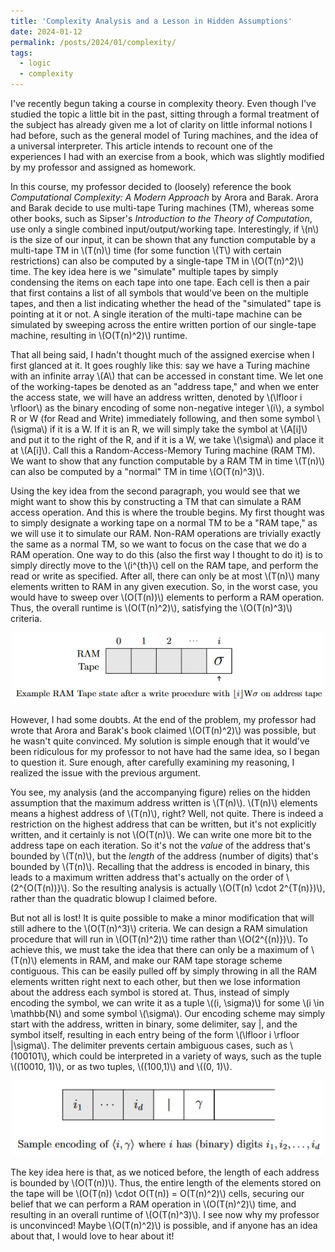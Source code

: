 ```yaml
---
title: 'Complexity Analysis and a Lesson in Hidden Assumptions'
date: 2024-01-12
permalink: /posts/2024/01/complexity/
tags:
  - logic
  - complexity
---
```


I've recently begun taking a course in complexity theory. Even though I've studied the topic a little bit in the past, sitting through a formal treatment of the subject has already given me a lot of clarity on little informal notions I had before, such as the general model of Turing machines, and the idea of a universal interpreter. This article intends to recount one of the experiences I had with an exercise from a book, which was slightly modified by my professor and assigned as homework.

In this course, my professor decided to (loosely) reference the book *Computational Complexity: A Modern Approach* by Arora and Barak. Arora and Barak decide to use multi-tape Turing machines (TM), whereas some other books, such as Sipser's *Introduction to the Theory of Computation*, use only a single combined input/output/working tape. Interestingly, if \\(n\\) is the size of our input, it can be shown that any function computable by a multi-tape TM in \\(T(n)\\) time (for some function \\(T\\) with certain restrictions) can also be computed by a single-tape TM in \\(O(T(n)^2)\\) time. The key idea here is we "simulate" multiple tapes by simply condensing the items on each tape into one tape. Each cell is then a pair that first contains  a list of all symbols that would've been on the multiple tapes, and then a list indicating whether the head of the "simulated" tape is pointing at it or not. A single iteration of the multi-tape machine can be simulated by sweeping across the entire written portion of our single-tape machine, resulting in \\(O(T(n)^2)\\) runtime.

That all being said, I hadn't thought much of the assigned exercise when I first glanced at it. It goes roughly like this: say we have a Turing machine with an infinite array \\(A\\) that can be accessed in constant time. We let one of the working-tapes be denoted as an "address tape," and when we enter the access state, we will have an address written, denoted by \\(\lfloor i \rfloor\\) as the binary encoding of some non-negative integer \\(i\\), a symbol R or W (for Read and Write) immediately following, and then some symbol \\(\sigma\\) if it is a W. If it is an R, we will simply take the symbol at \\(A[i]\\) and put it to the right of the R, and if it is a W, we take \\(\sigma\\) and place it at \\(A[i]\\). Call this a Random-Access-Memory Turing machine (RAM TM). We want to show that any function computable by a RAM TM in time \\(T(n)\\) can also be computed by a "normal" TM in time \\(O(T(n)^3)\\).

Using the key idea from the second paragraph, you would see that we might want to show this by constructing a TM that can simulate a RAM access operation. And this is where the trouble begins. My first thought was to simply designate a working tape on a normal TM to be a "RAM tape," as we will use it to simulate our RAM. Non-RAM operations are trivially exactly the same as a normal TM, so we want to focus on the case that we do a RAM operation. One way to do this (also the first way I thought to do it) is to simply directly move to the \\(i^{th}\\) cell on the RAM tape, and perform the read or write as specified. After all, there can only be at most \\(T(n)\\) many elements written to RAM in any given execution. So, in the worst case, you would have to sweep over \\(O(T(n))\\) elements to perform a RAM operation. Thus, the overall runtime is \\(O(T(n)^2)\\), satisfying the \\(O(T(n)^3)\\) criteria. 

<div style="text-align: center;">
  <img width=500 src="https://raw.githubusercontent.com/jly02/jly02.github.io/refs/heads/master/images/ramtapewrong.png">
</div>

However, I had some doubts. At the end of the problem, my professor had wrote that Arora and Barak's book claimed \\(O(T(n)^2)\\) was possible, but he wasn't quite convinced. My solution is simple enough that it would've been ridiculous for my professor to not have had the same idea, so I began to question it. Sure enough, after carefully examining my reasoning, I realized the issue with the previous argument.

You see, my analysis (and the accompanying figure) relies on the hidden assumption that the maximum address written is \\(T(n)\\). \\(T(n)\\) elements means a highest address of \\(T(n)\\), right? Well, not quite. There is indeed a restriction on the highest address that can be written, but it's not explicitly written, and it certainly is not \\(O(T(n)\\). We can write one more bit to the address tape on each iteration. So it's not the *value* of the address that's bounded by \\(T(n)\\), but the *length* of the address (number of digits) that's bounded by \\(T(n)\\). Recalling that the address is encoded in binary, this leads to a maximum written address that's actually on the order of \\(2^{O(T(n))}\\). So the resulting analysis is actually \\(O(T(n) \cdot 2^{T(n)})\\), rather than the quadratic blowup I claimed before.

But not all is lost! It is quite possible to make a minor modification that will still adhere to the \\(O(T(n)^3)\\) criteria. We can design a RAM simulation procedure that will run in \\(O(T(n)^2)\\) time rather than \\(O(2^{(n)})\\). To achieve this, we must take the idea that there can only be a maximum of \\(T(n)\\) elements in RAM, and make our RAM tape storage scheme contiguous. This can be easily pulled off by simply throwing in all the RAM elements written right next to each other, but then we lose information about the address each symbol is stored at. Thus, instead of simply encoding the symbol, we can write it as a tuple \\((i, \sigma)\\) for some \\(i \in \mathbb{N\\) and some symbol \\(\sigma\\). Our encoding scheme may simply start with the address, written in binary, some delimiter, say \|, and the symbol itself, resulting in each entry being of the form \\(\lfloor i \rfloor \|\sigma\\). The delimiter prevents certain ambiguous cases, such as \\(100101\\), which could be interpreted in a variety of ways, such as the tuple \\((10010, 1)\\), or as two tuples, \\((100,1)\\) and \\((0, 1)\\).

<div style="text-align: center;">
  <img width=500 src="https://raw.githubusercontent.com/jly02/jly02.github.io/refs/heads/master/images/ramtaperight.png">
</div>

The key idea here is that, as we noticed before, the length of each address is bounded by \\(O(T(n))\\). Thus, the entire length of the elements stored on the tape will be \\(O(T(n)) \cdot O(T(n)) = O(T(n)^2)\\) cells, securing our belief that we can perform a RAM operation in \\(O(T(n)^2)\\) time, and resulting in an overall runtime of \\(O(T(n)^3)\\). I see now why my professor is unconvinced! Maybe \\(O(T(n)^2)\\) is possible, and if anyone has an idea about that, I would love to hear about it!

